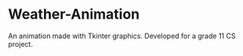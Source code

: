 # Weather-Animation

An animation made with Tkinter graphics. Developed for a grade 11 CS project. 
